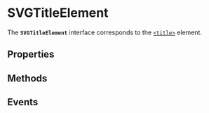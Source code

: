 # SVGTitleElement

<div class='overview'>The <strong><code>SVGTitleElement</code></strong> interface corresponds to the <a href="/en-US/docs/Web/SVG/Element/title" title="The <title> element provides an accessible, short-text description of any SVG container element or graphics element."><code>&lt;title&gt;</code></a> element.</div>

## Properties

<ul class="items properties">

</ul>

## Methods

<ul class="items methods">

</ul>

## Events
